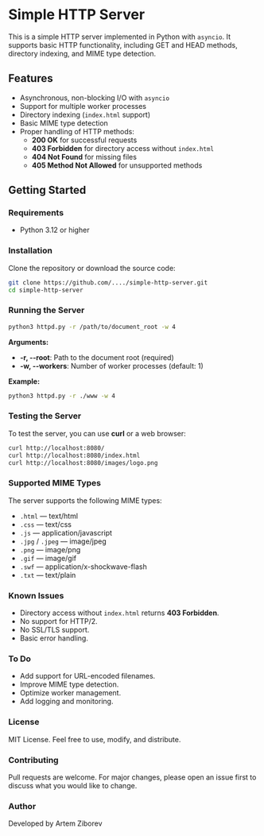 
# Simple HTTP Server

This is a simple HTTP server implemented in Python with `asyncio`. It supports basic HTTP functionality, including GET and HEAD methods, directory indexing, and MIME type detection.

## Features
- Asynchronous, non-blocking I/O with `asyncio`
- Support for multiple worker processes
- Directory indexing (`index.html` support)
- Basic MIME type detection
- Proper handling of HTTP methods:
  - **200 OK** for successful requests
  - **403 Forbidden** for directory access without `index.html`
  - **404 Not Found** for missing files
  - **405 Method Not Allowed** for unsupported methods

## Getting Started

### Requirements
- Python 3.12 or higher

### Installation
Clone the repository or download the source code:

```bash
git clone https://github.com/..../simple-http-server.git
cd simple-http-server
```

### Running the Server

```bash
python3 httpd.py -r /path/to/document_root -w 4
```

**Arguments:**

- **-r, --root**: Path to the document root (required)
- **-w, --workers**: Number of worker processes (default: 1)

**Example:**

```bash
python3 httpd.py -r ./www -w 4
```

### Testing the Server
To test the server, you can use **curl** or a web browser:

```bash
curl http://localhost:8080/
curl http://localhost:8080/index.html
curl http://localhost:8080/images/logo.png
```

### Supported MIME Types
The server supports the following MIME types:

- `.html` — text/html
- `.css` — text/css
- `.js` — application/javascript
- `.jpg` / `.jpeg` — image/jpeg
- `.png` — image/png
- `.gif` — image/gif
- `.swf` — application/x-shockwave-flash
- `.txt` — text/plain

### Known Issues
- Directory access without `index.html` returns **403 Forbidden**.
- No support for HTTP/2.
- No SSL/TLS support.
- Basic error handling.

### To Do
- Add support for URL-encoded filenames.
- Improve MIME type detection.
- Optimize worker management.
- Add logging and monitoring.

### License
MIT License. Feel free to use, modify, and distribute.

### Contributing
Pull requests are welcome. For major changes, please open an issue first to discuss what you would like to change.

### Author
Developed by Artem Ziborev
